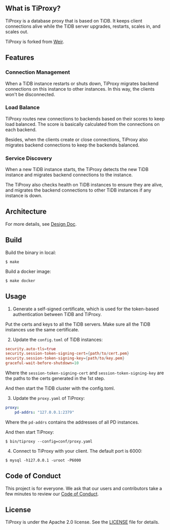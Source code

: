 ## What is TiProxy?

TiProxy is a database proxy that is based on TiDB. It keeps client connections alive while the TiDB server upgrades, restarts, scales in, and scales out.

TiProxy is forked from [Weir](https://github.com/tidb-incubator/weir).

## Features

### Connection Management

When a TiDB instance restarts or shuts down, TiProxy migrates backend connections on this instance to other instances. In this way, the clients won't be disconnected.

### Load Balance

TiProxy routes new connections to backends based on their scores to keep load balanced. The score is basically calculated from the connections on each backend.

Besides, when the clients create or close connections, TiProxy also migrates backend connections to keep the backends balanced.

### Service Discovery

When a new TiDB instance starts, the TiProxy detects the new TiDB instance and migrates backend connections to the instance.

The TiProxy also checks health on TiDB instances to ensure they are alive, and migrates the backend connections to other TiDB instances if any instance is down.

## Architecture

For more details, see [Design Doc](https://github.com/pingcap/tidb/blob/master/docs/design/2022-07-20-session-manager.md).

## Build

Build the binary in local:

```shell
$ make
```

Build a docker image:

```shell
$ make docker
```

## Usage

1. Generate a self-signed certificate, which is used for the token-based authentication between TiDB and TiProxy.

Put the certs and keys to all the TiDB servers. Make sure all the TiDB instances use the same certificate.

2. Update the `config.toml` of TiDB instances:

```toml
security.auto-tls=true
security.session-token-signing-cert={path/to/cert.pem}
security.session-token-signing-key={path/to/key.pem}
graceful-wait-before-shutdown=10
```

Where the `session-token-signing-cert` and `session-token-signing-key` are the paths to the certs generated in the 1st step.

And then start the TiDB cluster with the config.toml.

3. Update the `proxy.yaml` of TiProxy:

```yaml
proxy:
    pd-addrs: "127.0.0.1:2379"
```

Where the `pd-addrs` contains the addresses of all PD instances.

And then start TiProxy:

```shell
$ bin/tiproxy --config=conf/proxy.yaml
```

4. Connect to TiProxy with your client. The default port is 6000:

```shell
$ mysql -h127.0.0.1 -uroot -P6000
```

## Code of Conduct

This project is for everyone. We ask that our users and contributors take a few minutes to review our [Code of Conduct](code-of-conduct.md).

## License

TiProxy is under the Apache 2.0 license. See the [LICENSE](./LICENSE) file for details.
